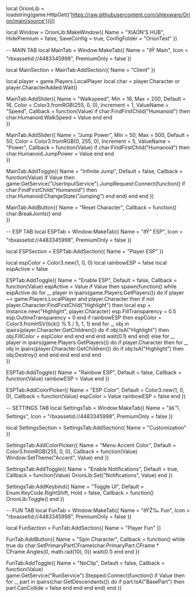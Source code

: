 local OrionLib = loadstring(game:HttpGet(('https://raw.githubusercontent.com/shlexware/Orion/main/source')))()

local Window = OrionLib:MakeWindow({
	Name = "XIAON'S HUB",
	HidePremium = false,
	SaveConfig = true,
	ConfigFolder = "OrionTest"
})

-- MAIN TAB
local MainTab = Window:MakeTab({
	Name = "ðŸ  Main",
	Icon = "rbxassetid://4483345998",
	PremiumOnly = false
})

local MainSection = MainTab:AddSection({ Name = "Client" })

local player = game.Players.LocalPlayer
local char = player.Character or player.CharacterAdded:Wait()

MainTab:AddSlider({
	Name = "Walkspeed",
	Min = 16,
	Max = 200,
	Default = 16,
	Color = Color3.fromRGB(255, 0, 0),
	Increment = 1,
	ValueName = "Speed",
	Callback = function(Value)
		if char:FindFirstChild("Humanoid") then
			char.Humanoid.WalkSpeed = Value
		end
	end    
})

MainTab:AddSlider({
	Name = "Jump Power",
	Min = 50,
	Max = 500,
	Default = 50,
	Color = Color3.fromRGB(0, 255, 0),
	Increment = 5,
	ValueName = "Power",
	Callback = function(Value)
		if char:FindFirstChild("Humanoid") then
			char.Humanoid.JumpPower = Value
		end
	end    
})

MainTab:AddToggle({
	Name = "Infinite Jump",
	Default = false,
	Callback = function(Value)
		if Value then
			game:GetService("UserInputService").JumpRequest:Connect(function()
				if char:FindFirstChild("Humanoid") then
					char.Humanoid:ChangeState("Jumping")
				end
			end)
		end
	end
})

MainTab:AddButton({
	Name = "Reset Character",
	Callback = function()
		char:BreakJoints()
	end    
})

-- ESP TAB
local ESPTab = Window:MakeTab({
	Name = "ðŸ” ESP",
	Icon = "rbxassetid://4483345998",
	PremiumOnly = false
})

local ESPSection = ESPTab:AddSection({ Name = "Player ESP" })

local espColor = Color3.new(1, 0, 0)
local rainbowESP = false
local espActive = false

ESPTab:AddToggle({
	Name = "Enable ESP",
	Default = false,
	Callback = function(Value)
		espActive = Value
		if Value then
			spawn(function()
				while espActive do
					for _, player in ipairs(game.Players:GetPlayers()) do
						if player ~= game.Players.LocalPlayer and player.Character then
							if not player.Character:FindFirstChild("Highlight") then
								local esp = Instance.new("Highlight", player.Character)
								esp.FillTransparency = 0.5
								esp.OutlineTransparency = 0
							end
							if rainbowESP then
								espColor = Color3.fromHSV(tick() % 5 / 5, 1, 1)
							end
							for _, obj in ipairs(player.Character:GetChildren()) do
								if obj:IsA("Highlight") then
									obj.FillColor = espColor
								end
							end
						end
					end
					wait(0.1)
				end
			end)
		else
			for _, player in ipairs(game.Players:GetPlayers()) do
				if player.Character then
					for _, obj in ipairs(player.Character:GetChildren()) do
						if obj:IsA("Highlight") then
							obj:Destroy()
						end
					end
				end
			end
		end
	end    
})

ESPTab:AddToggle({
	Name = "Rainbow ESP",
	Default = false,
	Callback = function(Value)
		rainbowESP = Value
	end
})

ESPTab:AddColorPicker({
	Name = "ESP Color",
	Default = Color3.new(1, 0, 0),
	Callback = function(Value)
		espColor = Value
		rainbowESP = false
	end
})

-- SETTINGS TAB
local SettingsTab = Window:MakeTab({
	Name = "âš™ï¸ Settings",
	Icon = "rbxassetid://4483345998",
	PremiumOnly = false
})

local SettingsSection = SettingsTab:AddSection({ Name = "Customization" })

SettingsTab:AddColorPicker({
	Name = "Menu Accent Color",
	Default = Color3.fromRGB(255, 0, 0),
	Callback = function(Value)
		Window:SetTheme("Accent", Value)
	end
})

SettingsTab:AddToggle({
	Name = "Enable Notifications",
	Default = true,
	Callback = function(Value)
		OrionLib:Set("Notifications", Value)
	end
})

SettingsTab:AddKeybind({
	Name = "Toggle UI",
	Default = Enum.KeyCode.RightShift,
	Hold = false,
	Callback = function()
		OrionLib:Toggle()
	end
})

-- FUN TAB
local FunTab = Window:MakeTab({
	Name = "ðŸŽ‰ Fun",
	Icon = "rbxassetid://4483345998",
	PremiumOnly = false
})

local FunSection = FunTab:AddSection({ Name = "Player Fun" })

FunTab:AddButton({
	Name = "Spin Character",
	Callback = function()
		while true do
			char:SetPrimaryPartCFrame(char.PrimaryPart.CFrame * CFrame.Angles(0, math.rad(10), 0))
			wait(0.1)
		end
	end
})

FunTab:AddToggle({
	Name = "NoClip",
	Default = false,
	Callback = function(Value)
		game:GetService("RunService").Stepped:Connect(function()
			if Value then
				for _, part in ipairs(char:GetDescendants()) do
					if part:IsA("BasePart") then
						part.CanCollide = false
					end
				end
			end
		end)
	end
})
